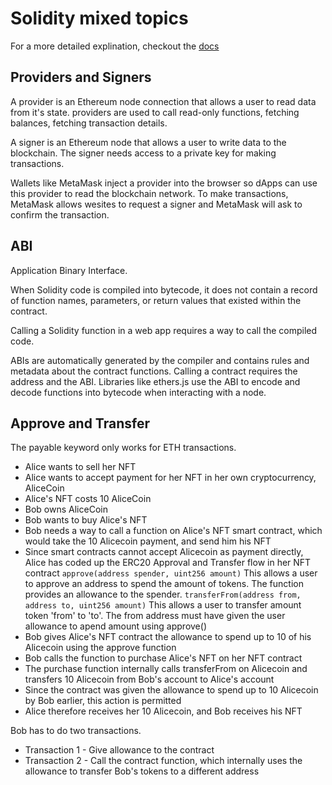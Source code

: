 # Solidity mixed topics

For a more detailed explination, checkout the [docs](https://ethereum.org/hr/developers/tutorials/erc20-annotated-code/)

## Providers and Signers

A provider is an Ethereum node connection that allows a user to read data from it's state. providers are used to call read-only functions, fetching balances, fetching transaction details.

A signer is an Ethereum node that allows a user to write data to the blockchain. The signer needs access to a private key for making transactions.

Wallets like MetaMask inject a provider into the browser so dApps can use this provider to read the blockchain network.
To make transactions, MetaMask allows wesites to request a signer and MetaMask will ask to confirm the transaction.

## ABI

Application Binary Interface.

When Solidity code is compiled into bytecode, it does not contain a record of function names, parameters, or return values that existed within the contract.

Calling a Solidity function in a web app requires a way to call the compiled code.

ABIs are automatically generated by the compiler and contains rules and metadata about the contract functions. Calling a contract requires the address and the ABI. Libraries like ethers.js use the ABI to encode and decode functions into bytecode when interacting with a node.

## Approve and Transfer

The payable keyword only works for ETH transactions.

- Alice wants to sell her NFT
- Alice wants to accept payment for her NFT in her own cryptocurrency, AliceCoin
- Alice's NFT costs 10 AliceCoin
- Bob owns AliceCoin
- Bob wants to buy Alice's NFT
- Bob needs a way to call a function on Alice's NFT smart contract, which would take the 10 Alicecoin payment, and send him his NFT
- Since smart contracts cannot accept Alicecoin as payment directly, Alice has coded up the ERC20 Approval and Transfer flow in her NFT contract
  `approve(address spender, uint256 amount)`
  This allows a user to approve an address to spend the amount of tokens. The function provides an allowance to the spender.
  `transferFrom(address from, address to, uint256 amount)`
  This allows a user to transfer amount token 'from' to 'to'. The from address must have given the user allowance to apend amount using approve()
- Bob gives Alice's NFT contract the allowance to spend up to 10 of his Alicecoin using the approve function
- Bob calls the function to purchase Alice's NFT on her NFT contract
- The purchase function internally calls transferFrom on Alicecoin and transfers 10 Alicecoin from Bob's account to Alice's account
- Since the contract was given the allowance to spend up to 10 Alicecoin by Bob earlier, this action is permitted
- Alice therefore receives her 10 Alicecoin, and Bob receives his NFT

Bob has to do two transactions.

- Transaction 1 - Give allowance to the contract
- Transaction 2 - Call the contract function, which internally uses the allowance to transfer Bob's tokens to a different address
